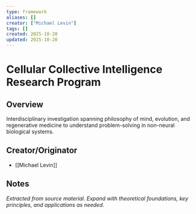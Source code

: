 ```yaml
---
type: framework
aliases: []
creator: ["Michael Levin"]
tags: []
created: 2025-10-20
updated: 2025-10-20
---
```


# Cellular Collective Intelligence Research Program

## Overview

Interdisciplinary investigation spanning philosophy of mind, evolution, and regenerative medicine to understand problem-solving in non-neural biological systems.

## Creator/Originator

- [[Michael Levin]]

## Notes

*Extracted from source material. Expand with theoretical foundations, key principles, and applications as needed.*
